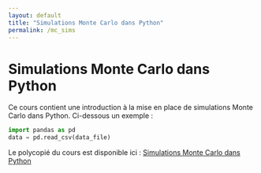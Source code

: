 ```yaml
---
layout: default
title: "Simulations Monte Carlo dans Python"
permalink: /mc_sims
---
```


# Simulations Monte Carlo dans Python

Ce cours contient une introduction à la mise en place de simulations Monte Carlo dans Python. Ci-dessous un exemple :

```python
import pandas as pd
data = pd.read_csv(data_file)
```

Le polycopié du cours est disponible ici : <a href="xgboost.html"> Simulations Monte Carlo dans Python </a>
